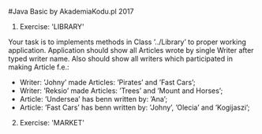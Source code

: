 #Java Basic by AkademiaKodu.pl 2017

1. Exercise: 'LIBRARY'

Your task is to implements methods in Class ’../Library’ to proper working application. Application should show all Articles 
wrote by single Writer after typed writer name. Also should show all writers which participated in making Article f.e.:
- Writer: ’Johny’ made Articles: ’Pirates’ and ’Fast Cars’; 
- Writer: ’Reksio’ made Articles: ’Trees’ and ’Mount and Horses’;
- Article: ’Undersea’ has benn written by: ’Ana’;
- Article: ’Fast Cars’ has benn written by: ’Johny’, ’Olecia’ and ’Kogijaszi’;

2. Exercise: 'MARKET'

